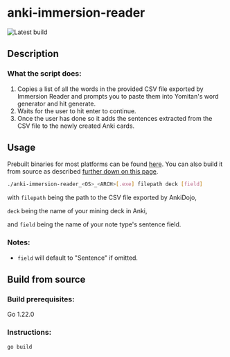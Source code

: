 # anki-immersion-reader

![Latest build](https://github.com/GameFuzzy/anki-immersion-reader/actions/workflows/go.yml/badge.svg)

## Description

### What the script does:
1. Copies a list of all the words in the provided CSV file exported by Immersion Reader and prompts you to paste them into Yomitan's word generator and hit generate.
2. Waits for the user to hit enter to continue.
3. Once the user has done so it adds the sentences extracted from the CSV file to the newly created Anki cards.

## Usage

Prebuilt binaries for most platforms can be found [here](https://github.com/GameFuzzy/anki-immersion-reader/releases/latest). You can also build it from source as described [further down on this page](#build-from-source).

```sh
./anki-immersion-reader_<OS>_<ARCH>[.exe] filepath deck [field]
```

with `filepath` being the path to the CSV file exported by AnkiDojo,

`deck` being the name of your mining deck in Anki,

and `field` being the name of your note type's sentence field.

### Notes:

- `field` will default to "Sentence" if omitted.

## Build from source

### Build prerequisites:

Go 1.22.0

### Instructions:

```go build```
